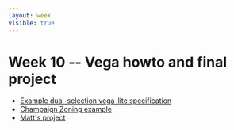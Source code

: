 ```yaml
---
layout: week
visible: true
---
```


# Week 10 -- Vega howto and final project

 * [Example dual-selection vega-lite specification](example_dual_select.json)
 * [Champaign Zoning example](champaign_zoning.json)
 * [Matt's project](https://github.com/MatthewTurk/spr2019-adv-project/commit/e600a881a7aca01e7a3479ac6a9922836fa7c8ce)

